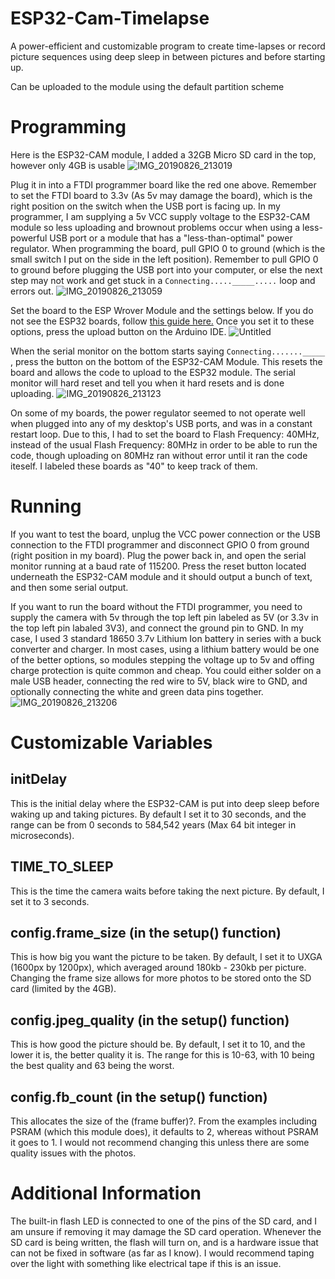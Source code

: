 # ESP32-Cam-Timelapse
A power-efficient and customizable program to create time-lapses or record picture sequences using deep sleep in between pictures and before starting up.

Can be uploaded to the module using the default partition scheme

# Programming
Here is the ESP32-CAM module, I added a 32GB Micro SD card in the top, however only 4GB is usable
![IMG_20190826_213019](https://user-images.githubusercontent.com/33874247/63743509-4e1de900-c851-11e9-8895-05932f5e27d4.jpg)

Plug it in into a FTDI programmer board like the red one above. Remember to set the FTDI board to 3.3v (As 5v may damage the board), which is the right position on the switch when the USB port is facing up. In my programmer, I am supplying a 5v VCC supply voltage to the ESP32-CAM module so less uploading and brownout problems occur when using a less-powerful USB port or a module that has a "less-than-optimal" power regulator. When programming the board, pull GPIO 0 to ground (which is the small switch I put on the side in the left position). Remember to pull GPIO 0 to ground before plugging the USB port into your computer, or else the next step may not work and get stuck in a `Connecting....._____.....` loop and errors out.
![IMG_20190826_213059](https://user-images.githubusercontent.com/33874247/63743510-4e1de900-c851-11e9-8e15-4be11c4a8a56.jpg)

Set the board to the ESP Wrover Module and the settings below. If you do not see the ESP32 boards, follow [this guide here.](https://randomnerdtutorials.com/installing-the-esp32-board-in-arduino-ide-windows-instructions/) Once you set it to these options, press the upload button on the Arduino IDE.
![Untitled](https://user-images.githubusercontent.com/33874247/63743513-4eb67f80-c851-11e9-9d97-67e0be1ba1ff.png)

When the serial monitor on the bottom starts saying `Connecting......._____ `, press the button on the bottom of the ESP32-CAM Module. This resets the board and allows the code to upload to the ESP32 module. The serial monitor will hard reset and tell you when it hard resets and is done uploading.
![IMG_20190826_213123](https://user-images.githubusercontent.com/33874247/63743511-4e1de900-c851-11e9-835b-2d610601327e.jpg)

On some of my boards, the power regulator seemed to not operate well when plugged into any of my desktop's USB ports, and was in a constant restart loop. Due to this, I had to set the board to Flash Frequency: 40MHz, instead of the usual Flash Frequency: 80MHz in order to be able to run the code, though uploading on 80MHz ran without error until it ran the code iteself. I labeled these boards as "40" to keep track of them.

# Running
If you want to test the board, unplug the VCC power connection or the USB connection to the FTDI programmer and disconnect GPIO 0 from ground (right position in my board). Plug the power back in, and open the serial monitor running at a baud rate of 115200. Press the reset button located underneath the ESP32-CAM module and it should output a bunch of text, and then some serial output.

If you want to run the board without the FTDI programmer, you need to supply the camera with 5v through the top left pin labeled as 5V (or 3.3v in the top left pin labaled 3V3), and connect the ground pin to GND. In my case, I used 3 standard 18650 3.7v Lithium Ion battery in series with a buck converter and charger. In most cases, using a lithium battery would be one of the better options, so modules stepping the voltage up to 5v and offing charge protection is quite common and cheap. You could either solder on a male USB header, connecting the red wire to 5V, black wire to GND, and optionally connecting the white and green data pins together. 
![IMG_20190826_213206](https://user-images.githubusercontent.com/33874247/63743512-4e1de900-c851-11e9-8350-7a3d2d86ebb7.jpg)

# Customizable Variables
## initDelay
This is the initial delay where the ESP32-CAM is put into deep sleep before waking up and taking pictures. By default I set it to 30 seconds, and the range can be from 0 seconds to 584,542 years (Max 64 bit integer in microseconds).

## TIME_TO_SLEEP
This is the time the camera waits before taking the next picture. By default, I set it to 3 seconds.

## config.frame_size (in the setup() function)
This is how big you want the picture to be taken. By default, I set it to UXGA (1600px by 1200px), which averaged around 180kb - 230kb per picture. Changing the frame size allows for more photos to be stored onto the SD card (limited by the 4GB).

## config.jpeg_quality (in the setup() function)
This is how good the picture should be. By default, I set it to 10, and the lower it is, the better quality it is. The range for this is 10-63, with 10 being the best quality and 63 being the worst.

## config.fb_count (in the setup() function)
This allocates the size of the (frame buffer)?. From the examples including PSRAM (which this module does), it defaults to 2, whereas without PSRAM it goes to 1. I would not recommend changing this unless there are some quality issues with the photos.

# Additional Information
The built-in flash LED is connected to one of the pins of the SD card, and I am unsure if removing it may damage the SD card operation. Whenever the SD card is being written, the flash will turn on, and is a hardware issue that can not be fixed in software (as far as I know). I would recommend taping over the light with something like electrical tape if this is an issue.


